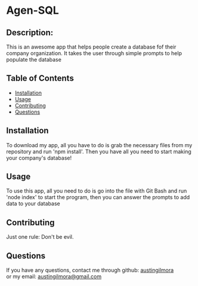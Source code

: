 # Agen-SQL

## Description:
  
   This is an awesome app that helps people create a database fof their company organization. It takes the user through simple prompts to help populate the database
  
  ## Table of Contents


  
* [Installation](#installation)
* [Usage](#usage)
* [Contributing](#contributing)
* [Questions](#questions)
  
## Installation
  To download my app, all you have to do is grab the necessary files from my repository and run 'npm install'. Then you have all you need to start making your company's database!
  
## Usage
  To use this app, all you need to do is go into the file with Git Bash and run 'node index' to start the program, then you can answer the prompts to add data to your database

    
  
## Contributing
  Just one rule: Don't be evil.
  
## Questions
If you have any questions, contact me through github:
  <a href='https://github.com/austingilmora'>austingilmora</a><br>
or my email:
  <a href='mailto:austingilmora@gmail.com'>austingilmora@gmail.com</a>
